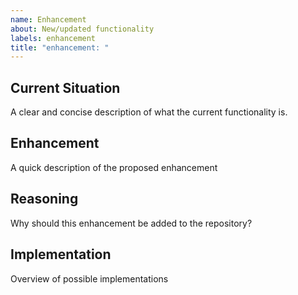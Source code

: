 ```yaml
---
name: Enhancement
about: New/updated functionality
labels: enhancement
title: "enhancement: "
---
```


## Current Situation
A clear and concise description of what the current functionality is.

## Enhancement
A quick description of the proposed enhancement

## Reasoning
Why should this enhancement be added to the repository?

## Implementation
Overview of possible implementations
